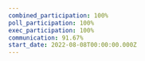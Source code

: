 ```yaml
---
combined_participation: 100%
poll_participation: 100%
exec_participation: 100%
communication: 91.67%
start_date: 2022-08-08T00:00:00.000Z
---
```

